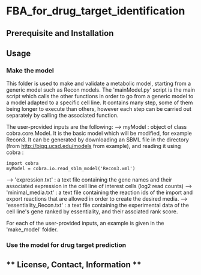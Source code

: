 # FBA_for_drug_target_identification

## **Prerequisite and Installation** 

## **Usage**
### Make the model 
This folder is used to make and validate a metabolic model, starting from a generic model such as Recon models. 
The 'mainModel.py' script is the main script which calls the other functions in order to go from a generic model to a model adapted to a specific cell line. 
It contains many step, some of them being longer to execute than others, however each step can be carried out separately by calling the associated function. 

The user-provided inputs are the following: 
--> myModel : object of class cobra.core.Model. It is the basic model which will be modified, for example Recon3. 
  It can be generated by downloading an SBML file in the directory (from http://bigg.ucsd.edu/models from example), and reading it using cobra : 
```
import cobra
myModel = cobra.io.read_sblm_model('Recon3.xml')
```
--> 'expression.txt' : a text file containing the gene names and their associated expression in the cell line of interest cells (log2 read counts)
--> 'minimal_media.txt' : a text file containing the reaction ids of the import and export reactions that are allowed in order to create the desired media. 
--> 'essentiality_Recon.txt' : a text file containing the experimental data of the cell line's gene ranked by essentiality, and their assciated rank score. 

For each of the user-provided inputs, an example is given in the 'make_model' folder. 


### Use the model for drug target prediction

## ** License, Contact, Information ** 
